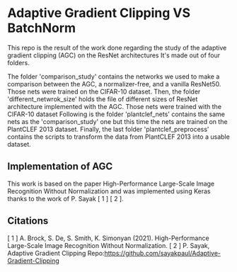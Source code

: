 # Adaptive Gradient Clipping VS BatchNorm

This repo is the result of the work done regarding the study of the adaptive gradient clipping (AGC) on the ResNet architectures
It's made out of four folders.

The folder 'comparison_study' contains the networks we used to make a comparison between the AGC, a normalizer-free, and a vanilla ResNet50. Those nets were trained on the CIFAR-10 dataset.
Then, the folder 'different_netwrok_size' holds the file of different sizes of ResNet architecture implemented with the AGC. Those nets were trained with the CIFAR-10 dataset
Following is the folder 'plantclef_nets' contains the same nets as the 'comparison_study' one but this time the nets are trained on the PlantCLEF 2013 dataset.
Finally, the last folder 'plantclef_preprocess' contains the scripts to transform the data from PlantCLEF 2013 into a usable dataset.

## Implementation of AGC

This work is based on the paper High-Performance Large-Scale Image Recognition Without Normalization and was implemented using Keras thanks to the work of P. Sayak [ 1 ] [ 2 ].

## Citations

[ 1 ] A. Brock, S. De, S. Smith, K. Simonyan (2021). High-Performance Large-Scale Image Recognition Without Normalization.
[ 2 ] P. Sayak, Adaptive Gradient Clipping Repo:https://github.com/sayakpaul/Adaptive-Gradient-Clipping
